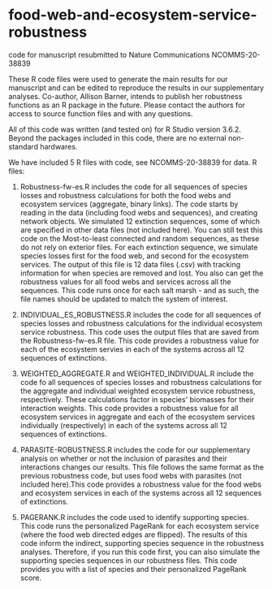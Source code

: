 # food-web-and-ecosystem-service-robustness
code for manuscript resubmitted to Nature Communications
NCOMMS-20-38839

These R code files were used to generate the main results for our manuscript and can be edited to reproduce the results in our supplementary analyses. 
Co-author, Allison Barner, intends to publish her robustness functions as an R package in the future. Please contact the authors for access to source function files and with any questions.

All of this code was written (and tested on) for R Studio version 3.6.2. Beyond the packages included in this code, there are no external non-standard hardwares.


We have included 5 R files with code, see NCOMMS-20-38839 for data.
R files:
1. Robustness-fw-es.R includes the code for all sequences of species losses and robustness calculations for both the food webs and ecosystem services (aggregate, binary links). The code starts by reading in the data (including food webs and sequences), and creating network objects. We simulated 12 extinction sequences, some of which are specified in other data files (not included here). You can still test this code on the Most-to-least connected and random sequences, as these do not rely on exterior files. For each extinction sequence, we simulate species losses first for the food web, and second for the ecosystem services. The output of this file is 12 data files (.csv) with tracking information for when species are removed and lost. You also can get the robustness values for all food webs and services across all the sequences. This code runs once for each salt marsh - and as such, the file names should be updated to match the system of interest.

2. INDIVIDUAL_ES_ROBUSTNESS.R includes the code for all sequences of species losses and robustness calculations for the individual ecosystem service robustness. This code uses the output files that are saved from the Robustness-fw-es.R file. This code provides a robustness value for each of the ecosystem servies in each of the systems across all 12 sequences of extinctions.

3. WEIGHTED_AGGREGATE.R and WEIGHTED_INDIVIDUAL.R include the code fo all sequences of species losses and robustness calculations for the aggregate and individual weighted ecosystem service robustness, respectively. These calculations factor in species' biomasses for their interaction weights. This code provides a robustness value for all ecosystem services in aggregate and each of the ecosystem services individually (respectively) in each of the systems across all 12 sequences of extinctions.

4. PARASITE-ROBUSTNESS.R includes the code for our supplementary analysis on whether or not the inclusion of parasites and their interactions changes our results. This file follows the same format as the previous robustness code, but uses food webs with parasites (not included here).This code provides a robustness value for the food webs and ecosystem services in each of the systems across all 12 sequences of extinctions.

5. PAGERANK.R includes the code used to identify supporting species. This code runs the personalized PageRank for each ecosystem service (where the food web directed edges are flipped). The results of this code inform the indirect, supporting species sequence in the robustness analyses. Therefore, if you run this code first, you can also simulate the supporting species sequences in our robustness files. This code provides you with a list of species and their personalized PageRank score.
